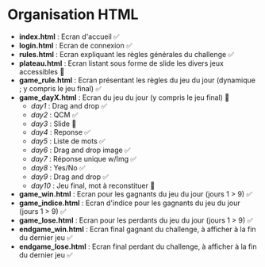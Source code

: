 # Organisation HTML

- **index.html** : Ecran d'accueil ✅
- **login.html** : Ecran de connexion ✅
- **rules.html** : Ecran expliquant les règles générales du challenge ✅
- **plateau.html** : Ecran listant sous forme de slide les divers jeux accessibles 💬
- **game_rule.html** : Ecran présentant les règles du jeu du jour (dynamique ; y compris le jeu final) ✅
- **game_dayX.html** : Ecran du jeu du jour (y compris le jeu final) 💬
    - *day1* : Drag and drop ✅
    - *day2* : QCM ✅
    - *day3* : Slide 💬
    - *day4* : Reponse ✅
    - *day5* : Liste de mots ✅
    - *day6* : Drag and drop image ✅
    - *day7* : Réponse unique w/Img ✅
    - *day8* : Yes/No ✅
    - *day9* : Drag and drop ✅
    - *day10* : Jeu final, mot à reconstituer 💬
- **game_win.html** : Ecran pour les gagnants du jeu du jour (jours 1 > 9) ✅
- **game_indice.html** : Ecran d'indice pour les gagnants du jeu du jour (jours 1 > 9) ✅
- **game_lose.html** : Ecran pour les perdants du jeu du jour (jours 1 > 9) ✅
- **endgame_win.html** : Ecran final gagnant du challenge, à afficher à la fin du dernier jeu ✅
- **endgame_lose.html** : Ecran final perdant du challenge, à afficher à la fin du dernier jeu ✅